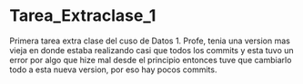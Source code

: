 # Tarea_Extraclase_1
Primera tarea extra clase del cuso de Datos 1.
Profe, tenia una version mas vieja en donde estaba realizando casi que todos los commits y esta tuvo un error por algo que hize mal desde el principio entonces tuve que cambiarlo todo a esta nueva version, por eso hay pocos commits.
